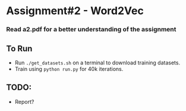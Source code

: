 # Assignment#2 - Word2Vec 

### Read a2.pdf for a better understanding of the assignment

## To Run
- Run `./get_datasets.sh` on a terminal to download training datasets.
- Train using `python run.py` for 40k iterations.

## TODO:
- Report?
